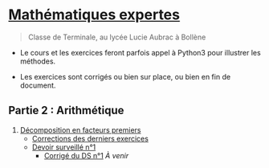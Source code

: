 # [Mathématiques expertes](https://franckchambon.github.io/matex/)

>Classe de Terminale, au lycée Lucie Aubrac à Bollène

* Le cours et les exercices feront parfois appel à Python3 pour illustrer les méthodes.

* Les exercices sont corrigés ou bien sur place, ou bien en fin de document.

## Partie 2 : Arithmétique

1. [Décomposition en facteurs premiers](A/DecFactPrem.html)
    * [Corrections des derniers exercices](A/exos-corrigés-1.html)
    * [Devoir surveillé n°1](A/ds1.html)
        * [Corrigé du DS n°1]() *À venir*
